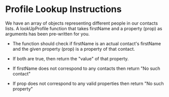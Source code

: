 # Profile Lookup Instructions

We have an array of objects representing different people in our contacts lists.
A lookUpProfile function that takes firstName and a property (prop) as arguments has been pre-written for you.

- The function should check if firstName is an actual contact's firstName and the given property (prop) is a property of that contact.

- If both are true, then return the "value" of that property.

- If firstName does not correspond to any contacts then return "No such contact"

- If prop does not correspond to any valid properties then return "No such property"

